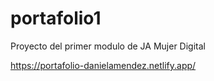 # portafolio1
Proyecto del primer modulo de JA Mujer Digital

https://portafolio-danielamendez.netlify.app/
